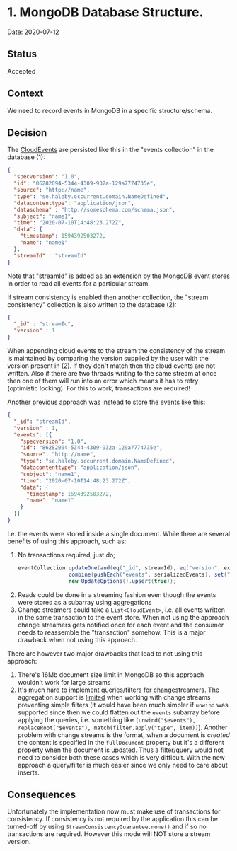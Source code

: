 # 1. MongoDB Database Structure.

Date: 2020-07-12

## Status

Accepted

## Context

We need to record events in MongoDB in a specific structure/schema.

## Decision

The [CloudEvents](https://cloudevents.io/) are persisted like this in the "events collection" in the database (1):

```json
{
  "specversion": "1.0",
  "id": "86282094-5344-4309-932a-129a7774735e",
  "source": "http://name",
  "type": "se.haleby.occurrent.domain.NameDefined",
  "datacontenttype": "application/json",
  "dataschema" : "http://someschema.com/schema.json",
  "subject": "name1",
  "time": "2020-07-10T14:48:23.272Z",
  "data": {
    "timestamp": 1594392503272,
    "name": "name1"
  },
  "streamId" : "streamId"
}
```

Note that "streamId" is added as an extension by the MongoDB event stores in order to read all events for a particular stream.

If stream consistency is enabled then another collection, the "stream consistency" collection is also written to the database (2):

```json
{
  "_id" : "streamId",
  "version" : 1
}
```

When appending cloud events to the stream the consistency of the stream is maintained by comparing the version supplied by the user 
with the version present in (2). If they don't match then the cloud events are not written. Also if there are two threads writing to the same 
stream at once then one of them will run into an error which means it has to retry (optimistic locking). For this to work, transactions are required! 

Another previous approach was instead to store the events like this:

```json
{
  "_id": "streamId",
  "version" : 1,
  "events": [{
    "specversion": "1.0",
    "id": "86282094-5344-4309-932a-129a7774735e",
    "source": "http://name",
    "type": "se.haleby.occurrent.domain.NameDefined",
    "datacontenttype": "application/json",
    "subject": "name1",
    "time": "2020-07-10T14:48:23.272Z",
    "data": {
      "timestamp": 1594392503272,
      "name": "name1"
    }
  }]
}
``` 

I.e. the events were stored inside a single document. While there are several benefits of using this approach, such as:

1. No transactions required, just do;
    ```java
    eventCollection.updateOne(and(eq("_id", streamId), eq("version", expectedStreamVersion)),
                    combine(pushEach("events", serializedEvents), set("version", expectedStreamVersion + 1)),
                    new UpdateOptions().upsert(true));
    ``` 
1. Reads could be done in a streaming fashion even though the events were stored as a subarray using aggregations
1. Change streamers could take a `List<CloudEvent>`, i.e. all events written in the same transaction to the event store. 
   When not using the approach change streamers gets notified once for each event and the consumer needs to reassemble 
   the "transaction" somehow. This is a major drawback when not using this approach.  
 
There are however two major drawbacks that lead to not using this approach:

1. There's 16Mb document size limit in MongoDB so this approach wouldn't work for large streams
1. It's much hard to implement queries/filters for changestreamers. The aggregation support is 
   [limited](https://stackoverflow.com/questions/62846085/remove-element-from-subarray-using-an-aggregation-stage-applied-to-a-change-stre)
   when working with change streams preventing simple filters (it would have been much simpler if `unwind`
   was supported since then we could flatten out the `events` subarray before applying the queries, i.e. something like
   `(unwind("$events"), replaceRoot("$events"), match(filter.apply("type", item))`).
   Another problem with change streams is the format, when a document is _created_ the content is specified 
   in the `fullDocument` property but it's a different property when the document is updated. Thus a filter/query
   would not need to consider both these cases which is very difficult. With the new approach a query/filter is much
   easier since we only need to care about inserts.    

## Consequences

Unfortunately the implementation now must make use of transactions for consistency. If consistency is not required by the application
this can be turned-off by using `StreamConsistencyGuarantee.none()` and if so no transactions are required. However this mode will NOT store 
a stream version.  
